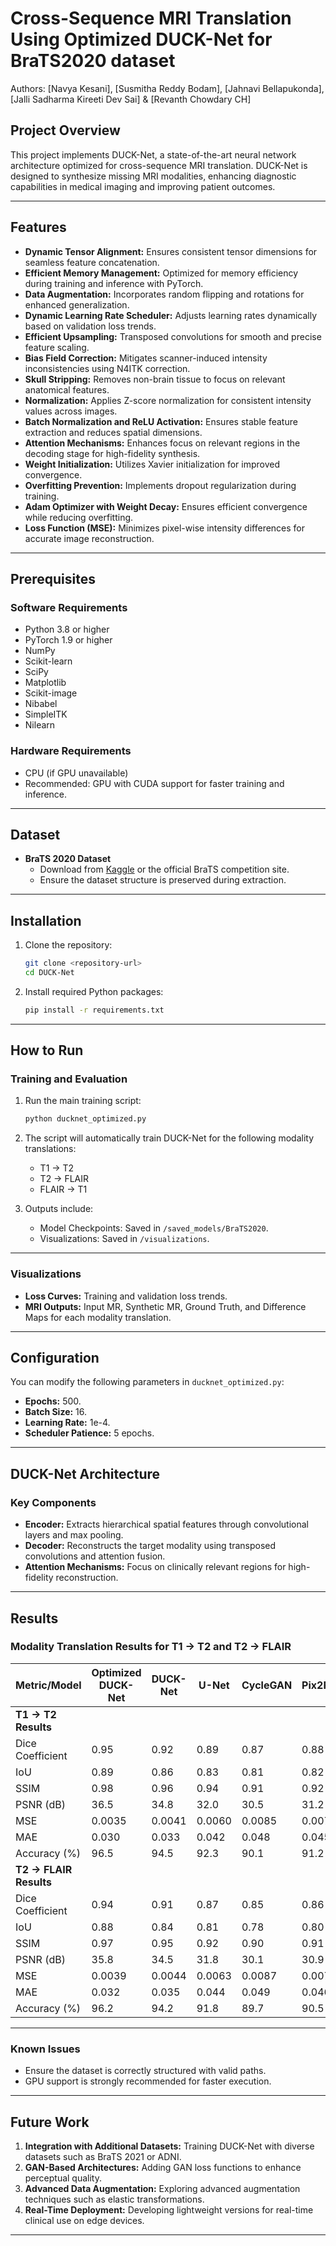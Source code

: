 # Cross-Sequence MRI Translation Using Optimized DUCK-Net for BraTS2020 dataset

Authors: [Navya Kesani], [Susmitha Reddy Bodam], [Jahnavi Bellapukonda], [Jalli Sadharma Kireeti Dev Sai] & [Revanth Chowdary CH]


## Project Overview
This project implements DUCK-Net, a state-of-the-art neural network architecture optimized for cross-sequence MRI translation. DUCK-Net is designed to synthesize missing MRI modalities, enhancing diagnostic capabilities in medical imaging and improving patient outcomes.

---

## Features
- **Dynamic Tensor Alignment:** Ensures consistent tensor dimensions for seamless feature concatenation.
- **Efficient Memory Management:** Optimized for memory efficiency during training and inference with PyTorch.
- **Data Augmentation:** Incorporates random flipping and rotations for enhanced generalization.
- **Dynamic Learning Rate Scheduler:** Adjusts learning rates dynamically based on validation loss trends.
- **Efficient Upsampling:** Transposed convolutions for smooth and precise feature scaling.
- **Bias Field Correction:** Mitigates scanner-induced intensity inconsistencies using N4ITK correction.
- **Skull Stripping:** Removes non-brain tissue to focus on relevant anatomical features.
- **Normalization:** Applies Z-score normalization for consistent intensity values across images.
- **Batch Normalization and ReLU Activation:** Ensures stable feature extraction and reduces spatial dimensions.
- **Attention Mechanisms:** Enhances focus on relevant regions in the decoding stage for high-fidelity synthesis.
- **Weight Initialization:** Utilizes Xavier initialization for improved convergence.
- **Overfitting Prevention:** Implements dropout regularization during training.
- **Adam Optimizer with Weight Decay:** Ensures efficient convergence while reducing overfitting.
- **Loss Function (MSE):** Minimizes pixel-wise intensity differences for accurate image reconstruction.

---

## Prerequisites

### Software Requirements
- Python 3.8 or higher
- PyTorch 1.9 or higher
- NumPy
- Scikit-learn
- SciPy
- Matplotlib
- Scikit-image
- Nibabel
- SimpleITK
- Nilearn

### Hardware Requirements
- CPU (if GPU unavailable)
- Recommended: GPU with CUDA support for faster training and inference.

---

## Dataset
- **BraTS 2020 Dataset**
  - Download from [Kaggle](https://www.kaggle.com/) or the official BraTS competition site.
  - Ensure the dataset structure is preserved during extraction.

---

## Installation
1. Clone the repository:
   ```bash
   git clone <repository-url>
   cd DUCK-Net
   ```

2. Install required Python packages:
   ```bash
   pip install -r requirements.txt
   ```


---

## How to Run

### Training and Evaluation
1. Run the main training script:
   ```bash
   python ducknet_optimized.py
   ```

2. The script will automatically train DUCK-Net for the following modality translations:
   - T1 → T2
   - T2 → FLAIR
   - FLAIR → T1

3. Outputs include:
   - Model Checkpoints: Saved in `/saved_models/BraTS2020`.
   - Visualizations: Saved in `/visualizations`.

---

### Visualizations
- **Loss Curves:** Training and validation loss trends.
- **MRI Outputs:** Input MR, Synthetic MR, Ground Truth, and Difference Maps for each modality translation.

---

## Configuration
You can modify the following parameters in `ducknet_optimized.py`:
- **Epochs:**  500.
- **Batch Size:**  16.
- **Learning Rate:**  1e-4.
- **Scheduler Patience:**  5 epochs.

---

## DUCK-Net Architecture
### Key Components
- **Encoder:** Extracts hierarchical spatial features through convolutional layers and max pooling.
- **Decoder:** Reconstructs the target modality using transposed convolutions and attention fusion.
- **Attention Mechanisms:** Focus on clinically relevant regions for high-fidelity reconstruction.

---

## Results

### Modality Translation Results for T1 → T2 and T2 → FLAIR

| Metric/Model      | Optimized DUCK-Net | DUCK-Net | U-Net | CycleGAN | Pix2Pix |
|--------------------|--------------------|----------|-------|----------|---------|
| **T1 → T2 Results**              |                |          |       |          |         |
| Dice Coefficient   | 0.95              | 0.92     | 0.89  | 0.87     | 0.88    |
| IoU                | 0.89              | 0.86     | 0.83  | 0.81     | 0.82    |
| SSIM               | 0.98              | 0.96     | 0.94  | 0.91     | 0.92    |
| PSNR (dB)          | 36.5              | 34.8     | 32.0  | 30.5     | 31.2    |
| MSE                | 0.0035            | 0.0041   | 0.0060| 0.0085   | 0.0076  |
| MAE                | 0.030             | 0.033    | 0.042 | 0.048    | 0.045   |
| Accuracy (%)       | 96.5              | 94.5     | 92.3  | 90.1     | 91.2    |
| **T2 → FLAIR Results**           |                |          |       |          |         |
| Dice Coefficient   | 0.94              | 0.91     | 0.87  | 0.85     | 0.86    |
| IoU                | 0.88              | 0.84     | 0.81  | 0.78     | 0.80    |
| SSIM               | 0.97              | 0.95     | 0.92  | 0.90     | 0.91    |
| PSNR (dB)          | 35.8              | 34.5     | 31.8  | 30.1     | 30.9    |
| MSE                | 0.0039            | 0.0044   | 0.0063| 0.0087   | 0.0078  |
| MAE                | 0.032             | 0.035    | 0.044 | 0.049    | 0.046   |
| Accuracy (%)       | 96.2              | 94.2     | 91.8  | 89.7     | 90.5    |

---

### Known Issues
- Ensure the dataset is correctly structured with valid paths.
- GPU support is strongly recommended for faster execution.

---

## Future Work
1. **Integration with Additional Datasets:** Training DUCK-Net with diverse datasets such as BraTS 2021 or ADNI.
2. **GAN-Based Architectures:** Adding GAN loss functions to enhance perceptual quality.
3. **Advanced Data Augmentation:** Exploring advanced augmentation techniques such as elastic transformations.
4. **Real-Time Deployment:** Developing lightweight versions for real-time clinical use on edge devices.

---
